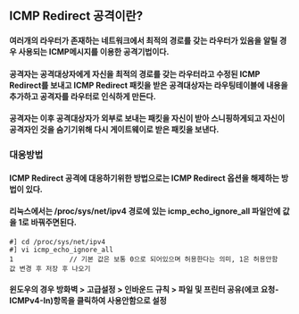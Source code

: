 ## ICMP Redirect 공격이란?
#### 여러개의 라우터가 존재하는 네트워크에서 최적의 경로를 갖는 라우터가 있음을 알릴 경우 사용되는 ICMP메시지를 이용한 공격기법이다.
#### 공격자는 공격대상자에게 자신을 최적의 경로를 갖는 라우터라고 수정된 ICMP Redirect를 보내고 ICMP Redirect 패킷을 받은 공격대상자는 라우팅테이블에 내용을 추가하고 공격자를 라우터로 인식하게 만든다.
#### 공격자는 이후 공격대상자가 외부로 보내는 패킷을 자신이 받아 스니핑하게되고 자신이 공격자인 것을 숨기기위해 다시 게이트웨이로 받은 패킷을 보낸다.


### 대응방법
#### ICMP Redirect 공격에 대응하기위한 방법으로는 ICMP Redirect 옵션을 해제하는 방법이 있다.
#### 리눅스에서는 /proc/sys/net/ipv4 경로에 있는 icmp_echo_ignore_all 파일안에 값을 1로 바꿔주면된다.
```
#] cd /proc/sys/net/ipv4
#] vi icmp_echo_ignore_all
1              // 기본 값은 보통 0으로 되어있으며 허용한다는 의미, 1은 허용안함
값 변경 후 저장 후 나오기
```
#### 윈도우의 경우 방화벽 > 고급설정 > 인바운드 규칙 > 파일 및 프린터 공유(에코 요청-ICMPv4-In)항목을 클릭하여 사용안함으로 설정

